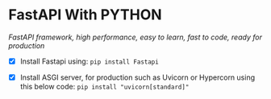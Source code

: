 # FastAPI With PYTHON

*FastAPI framework, high performance, easy to learn, fast to code, ready for production*

- [x] Install Fastapi using:
     ` pip install Fastapi `

- [x] Install ASGI server, for production such as Uvicorn or Hypercorn using this below code:
   ` pip install "uvicorn[standard]" `